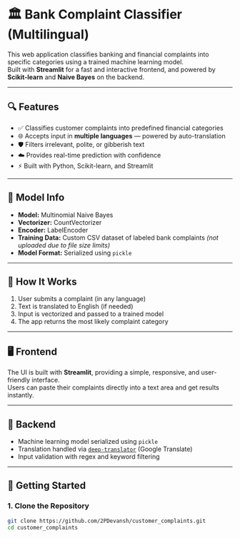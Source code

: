 # 🏛️ Bank Complaint Classifier (Multilingual)

This web application classifies banking and financial complaints into specific categories using a trained machine learning model.  
Built with **Streamlit** for a fast and interactive frontend, and powered by **Scikit-learn** and **Naive Bayes** on the backend.

---

## 🔍 Features

- ✅ Classifies customer complaints into predefined financial categories  
- 🌐 Accepts input in **multiple languages** — powered by auto-translation  
- 🛡️ Filters irrelevant, polite, or gibberish text  
- ☁️ Provides real-time prediction with confidence  
- ⚡ Built with Python, Scikit-learn, and Streamlit

---

## 🧠 Model Info

- **Model:** Multinomial Naive Bayes  
- **Vectorizer:** CountVectorizer  
- **Encoder:** LabelEncoder  
- **Training Data:** Custom CSV dataset of labeled bank complaints *(not uploaded due to file size limits)*  
- **Model Format:** Serialized using `pickle`

---

## 🎯 How It Works

1. User submits a complaint (in any language)  
2. Text is translated to English (if needed)  
3. Input is vectorized and passed to a trained model  
4. The app returns the most likely complaint category  

---

## 🖥️ Frontend

The UI is built with **Streamlit**, providing a simple, responsive, and user-friendly interface.  
Users can paste their complaints directly into a text area and get results instantly.

---

## 🧠 Backend

- Machine learning model serialized using `pickle`  
- Translation handled via [`deep-translator`](https://pypi.org/project/deep-translator/) (Google Translate)  
- Input validation with regex and keyword filtering  

---

## 🚀 Getting Started

### 1. Clone the Repository

```bash
git clone https://github.com/2PDevansh/customer_complaints.git
cd customer_complaints
```
 
 
